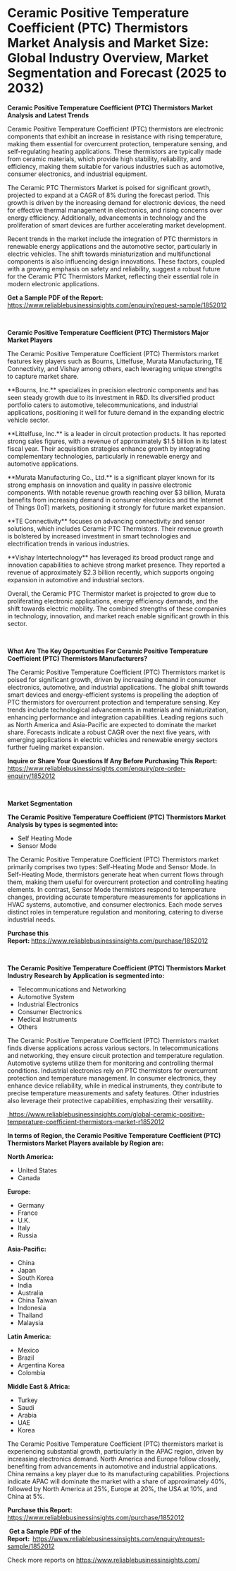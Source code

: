 <p><h1>Ceramic Positive Temperature Coefficient (PTC) Thermistors Market Analysis and Market Size: Global Industry Overview, Market Segmentation and Forecast (2025 to 2032)</h1></p><p><strong>Ceramic Positive Temperature Coefficient (PTC) Thermistors Market Analysis and Latest Trends</strong></p>
<p><p>Ceramic Positive Temperature Coefficient (PTC) thermistors are electronic components that exhibit an increase in resistance with rising temperature, making them essential for overcurrent protection, temperature sensing, and self-regulating heating applications. These thermistors are typically made from ceramic materials, which provide high stability, reliability, and efficiency, making them suitable for various industries such as automotive, consumer electronics, and industrial equipment.</p><p>The Ceramic PTC Thermistors Market is poised for significant growth, projected to expand at a CAGR of 8% during the forecast period. This growth is driven by the increasing demand for electronic devices, the need for effective thermal management in electronics, and rising concerns over energy efficiency. Additionally, advancements in technology and the proliferation of smart devices are further accelerating market development.</p><p>Recent trends in the market include the integration of PTC thermistors in renewable energy applications and the automotive sector, particularly in electric vehicles. The shift towards miniaturization and multifunctional components is also influencing design innovations. These factors, coupled with a growing emphasis on safety and reliability, suggest a robust future for the Ceramic PTC Thermistors Market, reflecting their essential role in modern electronic applications.</p></p>
<p><strong>Get a Sample PDF of the Report:&nbsp;</strong> <a href="https://www.reliablebusinessinsights.com/enquiry/request-sample/1852012?utm_campaign=2099&utm_medium=2&utm_source=Github&utm_content=ia&utm_term=13022025&utm_id=ceramic-positive-temperature-coefficient-ptc-thermistors">https://www.reliablebusinessinsights.com/enquiry/request-sample/1852012</a></p>
<p>&nbsp;</p>
<p><strong>Ceramic Positive Temperature Coefficient (PTC) Thermistors Major Market Players</strong></p>
<p><p>The Ceramic Positive Temperature Coefficient (PTC) Thermistors market features key players such as Bourns, Littelfuse, Murata Manufacturing, TE Connectivity, and Vishay among others, each leveraging unique strengths to capture market share. </p><p>**Bourns, Inc.** specializes in precision electronic components and has seen steady growth due to its investment in R&D. Its diversified product portfolio caters to automotive, telecommunications, and industrial applications, positioning it well for future demand in the expanding electric vehicle sector.</p><p>**Littelfuse, Inc.** is a leader in circuit protection products. It has reported strong sales figures, with a revenue of approximately $1.5 billion in its latest fiscal year. Their acquisition strategies enhance growth by integrating complementary technologies, particularly in renewable energy and automotive applications.</p><p>**Murata Manufacturing Co., Ltd.** is a significant player known for its strong emphasis on innovation and quality in passive electronic components. With notable revenue growth reaching over $3 billion, Murata benefits from increasing demand in consumer electronics and the Internet of Things (IoT) markets, positioning it strongly for future market expansion.</p><p>**TE Connectivity** focuses on advancing connectivity and sensor solutions, which includes Ceramic PTC Thermistors. Their revenue growth is bolstered by increased investment in smart technologies and electrification trends in various industries.</p><p>**Vishay Intertechnology** has leveraged its broad product range and innovation capabilities to achieve strong market presence. They reported a revenue of approximately $2.3 billion recently, which supports ongoing expansion in automotive and industrial sectors. </p><p>Overall, the Ceramic PTC Thermistor market is projected to grow due to proliferating electronic applications, energy efficiency demands, and the shift towards electric mobility. The combined strengths of these companies in technology, innovation, and market reach enable significant growth in this sector.</p></p>
<p>&nbsp;</p>
<p><strong>What Are The Key Opportunities For Ceramic Positive Temperature Coefficient (PTC) Thermistors Manufacturers?</strong></p>
<p><p>The Ceramic Positive Temperature Coefficient (PTC) Thermistors market is poised for significant growth, driven by increasing demand in consumer electronics, automotive, and industrial applications. The global shift towards smart devices and energy-efficient systems is propelling the adoption of PTC thermistors for overcurrent protection and temperature sensing. Key trends include technological advancements in materials and miniaturization, enhancing performance and integration capabilities. Leading regions such as North America and Asia-Pacific are expected to dominate the market share. Forecasts indicate a robust CAGR over the next five years, with emerging applications in electric vehicles and renewable energy sectors further fueling market expansion.</p></p>
<p><strong>Inquire or Share Your Questions If Any Before Purchasing This Report:</strong> <a href="https://www.reliablebusinessinsights.com/enquiry/pre-order-enquiry/1852012?utm_campaign=2099&utm_medium=2&utm_source=Github&utm_content=ia&utm_term=13022025&utm_id=ceramic-positive-temperature-coefficient-ptc-thermistors">https://www.reliablebusinessinsights.com/enquiry/pre-order-enquiry/1852012</a></p>
<p>&nbsp;</p>
<p><strong>Market Segmentation</strong></p>
<p><strong>The Ceramic Positive Temperature Coefficient (PTC) Thermistors Market Analysis by types is segmented into:</strong></p>
<p><ul><li>Self Heating Mode</li><li>Sensor Mode</li></ul></p>
<p><p>The Ceramic Positive Temperature Coefficient (PTC) Thermistors market primarily comprises two types: Self-Heating Mode and Sensor Mode. In Self-Heating Mode, thermistors generate heat when current flows through them, making them useful for overcurrent protection and controlling heating elements. In contrast, Sensor Mode thermistors respond to temperature changes, providing accurate temperature measurements for applications in HVAC systems, automotive, and consumer electronics. Each mode serves distinct roles in temperature regulation and monitoring, catering to diverse industrial needs.</p></p>
<p><strong>Purchase this Report:&nbsp;</strong><a href="https://www.reliablebusinessinsights.com/purchase/1852012?utm_campaign=2099&utm_medium=2&utm_source=Github&utm_content=ia&utm_term=13022025&utm_id=ceramic-positive-temperature-coefficient-ptc-thermistors">https://www.reliablebusinessinsights.com/purchase/1852012</a></p>
<p>&nbsp;</p>
<p><strong>The Ceramic Positive Temperature Coefficient (PTC) Thermistors Market Industry Research by Application is segmented into:</strong></p>
<p><ul><li>Telecommunications and Networking</li><li>Automotive System</li><li>Industrial Electronics</li><li>Consumer Electronics</li><li>Medical Instruments</li><li>Others</li></ul></p>
<p><p>The Ceramic Positive Temperature Coefficient (PTC) Thermistors market finds diverse applications across various sectors. In telecommunications and networking, they ensure circuit protection and temperature regulation. Automotive systems utilize them for monitoring and controlling thermal conditions. Industrial electronics rely on PTC thermistors for overcurrent protection and temperature management. In consumer electronics, they enhance device reliability, while in medical instruments, they contribute to precise temperature measurements and safety features. Other industries also leverage their protective capabilities, emphasizing their versatility.</p></p>
<p><a href="https://www.reliablebusinessinsights.com/global-ceramic-positive-temperature-coefficient-thermistors-market-r1852012?utm_campaign=2099&utm_medium=2&utm_source=Github&utm_content=ia&utm_term=13022025&utm_id=ceramic-positive-temperature-coefficient-ptc-thermistors">&nbsp;https://www.reliablebusinessinsights.com/global-ceramic-positive-temperature-coefficient-thermistors-market-r1852012</a></p>
<p><strong>In terms of Region, the Ceramic Positive Temperature Coefficient (PTC) Thermistors Market Players available by Region are:</strong></p>
<p>
    <p> <strong> North America: </strong>
        <ul>
            <li>United States</li>
            <li>Canada</li>
        </ul>
        </p> 
    <p> <strong> Europe: </strong>
        <ul>
            <li>Germany</li>
            <li>France</li>
            <li>U.K.</li>
            <li>Italy</li>
            <li>Russia</li>
        </ul>
        </p> 
    <p> <strong> Asia-Pacific: </strong>
        <ul>
            <li>China</li>
            <li>Japan</li>
            <li>South Korea</li>
            <li>India</li>
            <li>Australia</li>
            <li>China Taiwan</li>
            <li>Indonesia</li>
            <li>Thailand</li>
            <li>Malaysia</li>
        </ul>
        </p> 
    <p> <strong> Latin America: </strong>
        <ul>
            <li>Mexico</li>
            <li>Brazil</li>
            <li>Argentina Korea</li>
            <li>Colombia</li>
        </ul>
        </p> 
    <p> <strong> Middle East & Africa: </strong>
        <ul>
            <li>Turkey</li>
            <li>Saudi</li>
            <li>Arabia</li>
            <li>UAE</li>
            <li>Korea</li>
        </ul>
    </p>
    </p>
<p><p>The Ceramic Positive Temperature Coefficient (PTC) thermistors market is experiencing substantial growth, particularly in the APAC region, driven by increasing electronics demand. North America and Europe follow closely, benefiting from advancements in automotive and industrial applications. China remains a key player due to its manufacturing capabilities. Projections indicate APAC will dominate the market with a share of approximately 40%, followed by North America at 25%, Europe at 20%, the USA at 10%, and China at 5%.</p></p>
<p><strong>Purchase this Report: </strong><a href="https://www.reliablebusinessinsights.com/purchase/1852012?utm_campaign=2099&utm_medium=2&utm_source=Github&utm_content=ia&utm_term=13022025&utm_id=ceramic-positive-temperature-coefficient-ptc-thermistors">https://www.reliablebusinessinsights.com/purchase/1852012</a></p>
<p>&nbsp;<strong>Get a Sample PDF of the Report:&nbsp;&nbsp;</strong><a href="https://www.reliablebusinessinsights.com/enquiry/request-sample/1852012?utm_campaign=2099&utm_medium=2&utm_source=Github&utm_content=ia&utm_term=13022025&utm_id=ceramic-positive-temperature-coefficient-ptc-thermistors">https://www.reliablebusinessinsights.com/enquiry/request-sample/1852012</a></p>
<p><strong></strong></p>
<p>Check more reports on <a href="https://www.reliablebusinessinsights.com/?utm_campaign=2099&utm_medium=2&utm_source=Github&utm_content=ia&utm_term=13022025&utm_id=ceramic-positive-temperature-coefficient-ptc-thermistors">https://www.reliablebusinessinsights.com/</a></p>